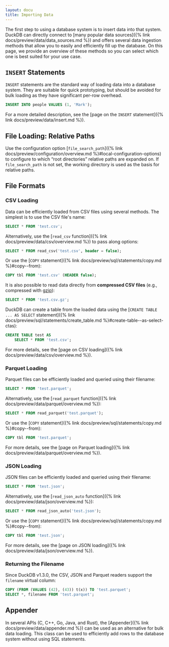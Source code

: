 ```yaml
---
layout: docu
title: Importing Data
---
```


The first step to using a database system is to insert data into that system.
DuckDB can directly connect to [many popular data sources]({% link docs/preview/data/data_sources.md %}) and offers several data ingestion methods that allow you to easily and efficiently fill up the database.
On this page, we provide an overview of these methods so you can select which one is best suited for your use case.

## `INSERT` Statements

`INSERT` statements are the standard way of loading data into a database system. They are suitable for quick prototyping, but should be avoided for bulk loading as they have significant per-row overhead.

```sql
INSERT INTO people VALUES (1, 'Mark');
```

For a more detailed description, see the [page on the `INSERT` statement]({% link docs/preview/data/insert.md %}).

## File Loading: Relative Paths

Use the configuration option [`file_search_path`]({% link docs/preview/configuration/overview.md %}#local-configuration-options) to configure to which “root directories” relative paths are expanded on.
If `file_search_path` is not set, the working directory is used as the basis for relative paths.

## File Formats

### CSV Loading

Data can be efficiently loaded from CSV files using several methods. The simplest is to use the CSV file's name:

```sql
SELECT * FROM 'test.csv';
```

Alternatively, use the [`read_csv` function]({% link docs/preview/data/csv/overview.md %}) to pass along options:

```sql
SELECT * FROM read_csv('test.csv', header = false);
```

Or use the [`COPY` statement]({% link docs/preview/sql/statements/copy.md %}#copy--from):

```sql
COPY tbl FROM 'test.csv' (HEADER false);
```

It is also possible to read data directly from **compressed CSV files** (e.g., compressed with [gzip](https://www.gzip.org/)):

```sql
SELECT * FROM 'test.csv.gz';
```

DuckDB can create a table from the loaded data using the [`CREATE TABLE ... AS SELECT` statement]({% link docs/preview/sql/statements/create_table.md %}#create-table--as-select-ctas):

```sql
CREATE TABLE test AS
    SELECT * FROM 'test.csv';
```

For more details, see the [page on CSV loading]({% link docs/preview/data/csv/overview.md %}).

### Parquet Loading

Parquet files can be efficiently loaded and queried using their filename:

```sql
SELECT * FROM 'test.parquet';
```

Alternatively, use the [`read_parquet` function]({% link docs/preview/data/parquet/overview.md %}):

```sql
SELECT * FROM read_parquet('test.parquet');
```

Or use the [`COPY` statement]({% link docs/preview/sql/statements/copy.md %}#copy--from):

```sql
COPY tbl FROM 'test.parquet';
```

For more details, see the [page on Parquet loading]({% link docs/preview/data/parquet/overview.md %}).

### JSON Loading

JSON files can be efficiently loaded and queried using their filename:

```sql
SELECT * FROM 'test.json';
```

Alternatively, use the [`read_json_auto` function]({% link docs/preview/data/json/overview.md %}):

```sql
SELECT * FROM read_json_auto('test.json');
```

Or use the [`COPY` statement]({% link docs/preview/sql/statements/copy.md %}#copy--from):

```sql
COPY tbl FROM 'test.json';
```

For more details, see the [page on JSON loading]({% link docs/preview/data/json/overview.md %}).

### Returning the Filename

Since DuckDB v1.3.0, the CSV, JSON and Parquet readers support the `filename` virtual column:

```sql
COPY (FROM (VALUES (42), (43)) t(x)) TO 'test.parquet';
SELECT *, filename FROM 'test.parquet';
```

## Appender

In several APIs (C, C++, Go, Java, and Rust), the [Appender]({% link docs/preview/data/appender.md %}) can be used as an alternative for bulk data loading.
This class can be used to efficiently add rows to the database system without using SQL statements.
